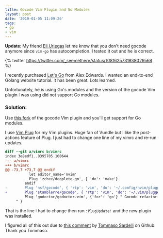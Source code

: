 ```yaml
---
title: Gocode Vim Plugin and Go Modules
layout: post
date: '2019-01-05 11:09:26'
tags:
- go
- vim
---
```


**Update**: My friend [Eli Uriegas](https://twitter.com/_seemethere) let me know that you don't need gocode anymore since `vim-go` has autocompletion.  I tested it out and he is correct.

{% twitter https://twitter.com/_seemethere/status/1081625731938029568 %}

I recently purchased [Let's Go](https://lets-go.alexedwards.net/) from Alex Edwards.  I wanted an end-to-end Golang website tutorial.  It has been great.  Lots learned.

Unfortunately, he is using Go's modules and the version of the gocode Vim plugin I was using did not support Go modules.

### Solution:
Use [this fork](https://github.com/stamblerre/gocode) of the gocode Vim plugin and you'll get support for Go modules.

I use [Vim Plug](https://github.com/junegunn/vim-plug) for my Vim plugins.  Huge fan of Vundle but I like the post-actions feature of Plug.  I just had to change one line of my vimrc and re-run updates.

```diff
diff --git a/vimrc b/vimrc
index 3e8edf1..8395705 100644
--- a/vimrc
+++ b/vimrc
@@ -73,7 +73,7 @@ endif
           let editor_name='nvim'
           Plug 'zchee/deoplete-go', { 'do': 'make'}
         endif
-        Plug 'nsf/gocode', { 'rtp': 'vim', 'do': '~/.config/nvim/plugged/gocode/vim/symlink.sh' }
+        Plug 'stamblerre/gocode', { 'rtp': 'vim', 'do': '~/.vim/plugged/gocode/vim/symlink.sh' }
         Plug 'godoctor/godoctor.vim', {'for': 'go'} " Gocode refactoring tool
     " }
```

That is the line I had to change then run `:PlugUpdate!` and the new plugin was installed.

I figured all of this out due to [this comment](https://github.com/zchee/deoplete-go/issues/134#issuecomment-435436305) by [Tommaso Sardelli](https://github.com/cippaciong) on Github.  Thank you Tommaso.